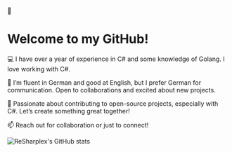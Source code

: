 👋 <h1>Welcome to my GitHub!</h1>

💻 I have over a year of experience in C# and some knowledge of Golang. I love working with C#.

🌱 I’m fluent in German and good at English, but I prefer German for communication. Open to collaborations and excited about new projects.

🚀 Passionate about contributing to open-source projects, especially with C#. Let’s create something great together!

📫 Reach out for collaboration or just to connect!

![ReSharplex's GitHub stats](https://github-readme-stats.vercel.app/api?username=ReSharplex\&show_icons=true\&theme=radical)
